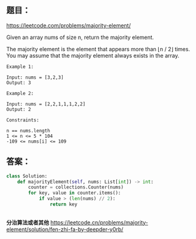 ## 题目：
https://leetcode.com/problems/majority-element/

Given an array nums of size n, return the majority element.

The majority element is the element that appears more than ⌊n / 2⌋ times. You may assume that the majority element always exists in the array.
```
Example 1:

Input: nums = [3,2,3]
Output: 3

Example 2:

Input: nums = [2,2,1,1,1,2,2]
Output: 2
 
Constraints:

n == nums.length
1 <= n <= 5 * 104
-109 <= nums[i] <= 109
```
## 答案：
```python
class Solution:
    def majorityElement(self, nums: List[int]) -> int:
        counter = collections.Counter(nums)
        for key, value in counter.items():
            if value > (len(nums) // 2):
                return key
        
```
**分治算法或者其他**
https://leetcode.cn/problems/majority-element/solution/fen-zhi-fa-by-deepder-y0rb/
